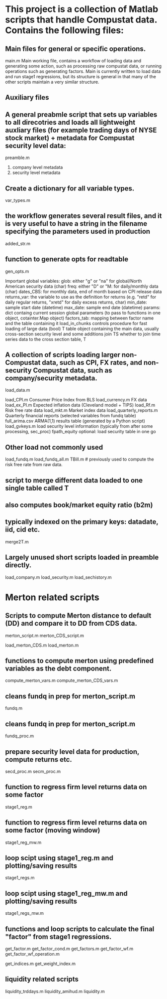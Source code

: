 # This project is a collection of Matlab scripts that handle Compustat data. Contains the following files:

## Main files for general or specific operations.
main.m
Main working file, contains a workflow of loading data and generating some action, such as processing raw compustat data, or running operations such as generating factors.
Main is currently written to load data and run stage1 regressions, but its structure is general in that many of the other scripts maintain a very similar structure.

## Auxiliary files
## A general preabmle script that sets up variables to all direcotries and loads all lightweight auxliary files (for example trading days of NYSE stock market) + metadata for Compustat security level data:
preamble.m
1. company level metadata
2. security level metadata

## Create a dictionary for all variable types.
var_types.m

## the workflow generates several result files, and it is very useful to have a string in the filename specifying the parameters used in production
added_str.m

## function to generate opts for readtable
gen_opts.m


Important global variables:
glob:           either "g" or "na" for global/North American security data (char)
freq:           either "D" or "M: for daily/monthly data (char)
dates_CBS:      for monthly data, end of month based on CPI release data
returns_var:    the variable to use as the definition for returns (e.g. "retd" for daily regular returns, "xretd" for daily excess returns, char)
min_date:       sample start date (datetime)
max_date:       sample end date (datetime)
params:         dict containg current session global parameters (to pass to functions in one object, cotainter.Map object)
factors_tab:    mapping between factor name and the table containing it
load_in_chunks  controls procedure for fast loading of large data (bool)
T               table object containing the main data, usually cross-section security level and some additions
join TS         whether to join time series data to the cross section table, T

## A collection of scripts loading larger non-Compustat data, such as CPI, FX rates, and non-security Compustat data, such as company/security metadata.
load_data.m

load_CPI.m                  Consumer Price Index from BLS
load_currency.m             FX data
load_ex_PI.m                Expected inflation data (Cleveland model + TIPS)
load_Rf.m                   Risk free rate data
load_mkt.m                  Market index data
load_quarterly_reports.m    Quarterly financial reports (selected variables from fundq table)
full_arima.csv              ARMA(1,1) results table (generated by a Python script)
load_gvkeys.m               load security level information (typically from after some processing, sec_proc)
fpath_equity                optional: load security table in one go

## Other load not commonly used
load_fundq.m
load_fundq_all.m
TBill.m  # previously used to compute the risk free rate from raw data.


## script to merge different data loaded to one single table called T
## also computes book/market equity ratio (b2m)
## typically indexed on the primary keys: datadate, iid, cid etc.
merge2T.m

## Largely unused short scripts loaded in preamble directly.
load_company.m
load_security.m
load_sechistory.m

# Merton related scripts
## Scripts to compute Merton distance to default (DD) and compare it to DD from CDS data.
merton_script.m
merton_CDS_script.m

load_merton_CDS.m
load_merton.m

## functions to compute merton using predefined variables as the debt component.
compute_merton_vars.m
compute_merton_CDS_vars.m


## cleans fundq in prep for merton_script.m
fundq.m

## cleans fundq in prep for merton_script.m
fundq_proc.m

## prepare security level data for production, compute returns etc.
secd_proc.m
secm_proc.m


## function to regress firm level returns data on some factor
stage1_reg.m
## function to regress firm level returns data on some factor (moving window)
stage1_reg_mw.m

## loop scipt using stage1_reg.m and plotting/saving results
stage1_regs.m

## loop scipt using stage1_reg_mw.m and plotting/saving results
stage1_regs_mw.m

## functions and loop scripts to calculate the final "factor" from stage1 regressions.
get_factor.m
get_factor_cond.m
get_factors.m
get_factor_wf.m
get_factor_wf_operation.m

get_indices.m
get_weight_index.m

## liquidity related scripts
liquidity_trddays.m
liquidity_amihud.m
liquidity.m


